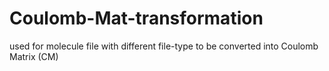 # Coulomb-Mat-transformation
used for molecule file with different file-type to be converted into Coulomb Matrix (CM)
